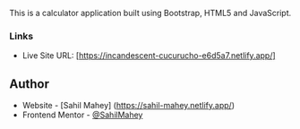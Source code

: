 This is a calculator application built using Bootstrap, HTML5 and JavaScript.

### Links
- Live Site URL: [https://incandescent-cucurucho-e6d5a7.netlify.app/]

## Author

- Website - [Sahil Mahey] (https://sahil-mahey.netlify.app/)
- Frontend Mentor - [@SahilMahey](https://www.frontendmentor.io/profile/SahilMahey)
